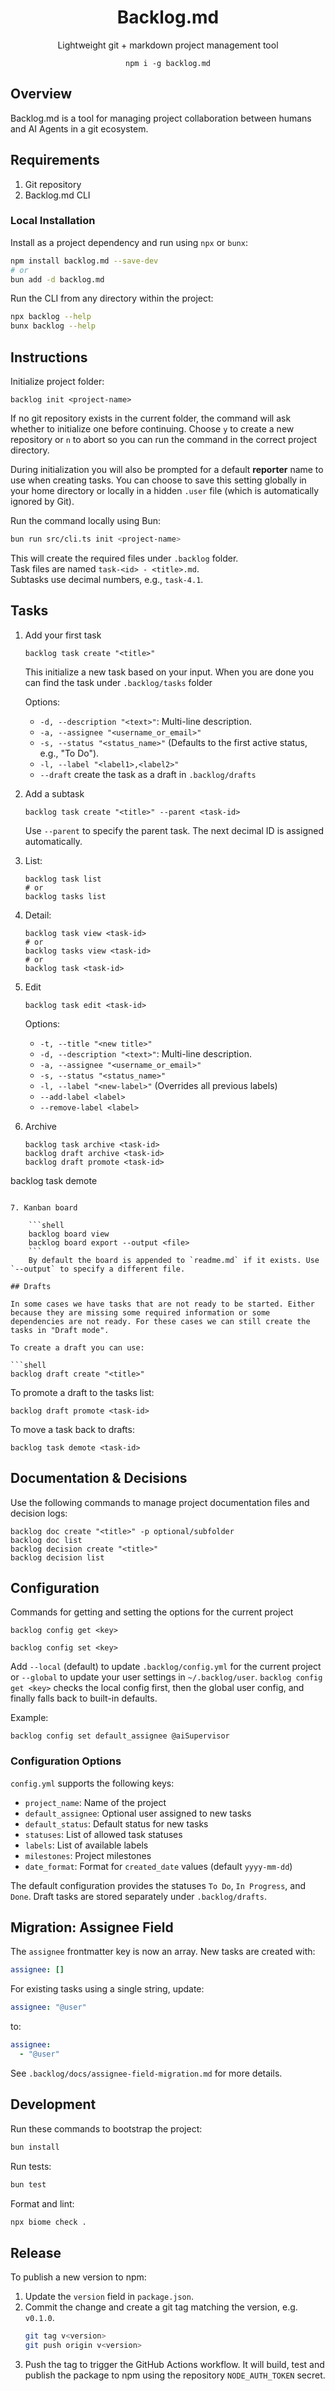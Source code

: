 <h1 align="center">Backlog.md</h1>
<p align="center">Lightweight git + markdown project management tool</p>

<p align="center"><code>npm i -g backlog.md</code></p>

## Overview

Backlog.md is a tool for managing project collaboration between humans and AI Agents in a git ecosystem.

## Requirements

1. Git repository
2. Backlog.md CLI

### Local Installation

Install as a project dependency and run using `npx` or `bunx`:

```bash
npm install backlog.md --save-dev
# or
bun add -d backlog.md
```

Run the CLI from any directory within the project:

```bash
npx backlog --help
bunx backlog --help
```

## Instructions

Initialize project folder:

```shell
backlog init <project-name>
```

If no git repository exists in the current folder, the command will ask whether
to initialize one before continuing. Choose `y` to create a new repository or
`n` to abort so you can run the command in the correct project directory.

During initialization you will also be prompted for a default **reporter** name
to use when creating tasks. You can choose to save this setting globally in your
home directory or locally in a hidden `.user` file (which is automatically
ignored by Git).

Run the command locally using Bun:

```bash
bun run src/cli.ts init <project-name>
```

This will create the required files under `.backlog` folder.  
Task files are named `task-<id> - <title>.md`.  
Subtasks use decimal numbers, e.g., `task-4.1`.

## Tasks

1. Add your first task

    ```shell
    backlog task create "<title>"
    ```

    This initialize a new task based on your input. When you are done you can find the task under `.backlog/tasks` folder

    Options:
    - `-d, --description "<text>"`: Multi-line description.
    - `-a, --assignee "<username_or_email>"`
    - `-s, --status "<status_name>"` (Defaults to the first active status, e.g., "To Do").
    - `-l, --label "<label1>,<label2>"`
    - `--draft` create the task as a draft in `.backlog/drafts`

2. Add a subtask

    ```shell
    backlog task create "<title>" --parent <task-id>
    ```

    Use `--parent` to specify the parent task. The next decimal ID is assigned automatically.

3. List:

    ```shell
    backlog task list
    # or
    backlog tasks list
    ```

4. Detail:

    ```shell
    backlog task view <task-id>
    # or
    backlog tasks view <task-id>
    # or
    backlog task <task-id>
    ```

5. Edit

    ```shell
    backlog task edit <task-id>
    ```

     Options:
    - `-t, --title "<new title>"`
    - `-d, --description "<text>"`: Multi-line description.
    - `-a, --assignee "<username_or_email>"`
    - `-s, --status "<status_name>"`
    - `-l, --label "<new-label>"` (Overrides all previous labels)
    - `--add-label <label>`
    - `--remove-label <label>`

6. Archive

    ```shell
    backlog task archive <task-id>
    backlog draft archive <task-id>
    backlog draft promote <task-id>
backlog task demote <task-id>
```

7. Kanban board

    ```shell
    backlog board view
    backlog board export --output <file>
    ```
    By default the board is appended to `readme.md` if it exists. Use `--output` to specify a different file.

## Drafts

In some cases we have tasks that are not ready to be started. Either because they are missing some required information or some dependencies are not ready. For these cases we can still create the tasks in "Draft mode".

To create a draft you can use:

```shell
backlog draft create "<title>"
```

To promote a draft to the tasks list:

```shell
backlog draft promote <task-id>
```

To move a task back to drafts:

```shell
backlog task demote <task-id>
```

## Documentation & Decisions

Use the following commands to manage project documentation files and decision logs:

```shell
backlog doc create "<title>" -p optional/subfolder
backlog doc list
backlog decision create "<title>"
backlog decision list
```

## Configuration

Commands for getting and setting the options for the current project

```shell
backlog config get <key>
```

```shell
backlog config set <key>
```

Add `--local` (default) to update `.backlog/config.yml` for the current
project or `--global` to update your user settings in `~/.backlog/user`.
`backlog config get <key>` checks the local config first, then the global
user config, and finally falls back to built-in defaults.

Example:

```shell
backlog config set default_assignee @aiSupervisor
```

### Configuration Options

`config.yml` supports the following keys:

- `project_name`: Name of the project
- `default_assignee`: Optional user assigned to new tasks
- `default_status`: Default status for new tasks
- `statuses`: List of allowed task statuses
- `labels`: List of available labels
- `milestones`: Project milestones
- `date_format`: Format for `created_date` values (default `yyyy-mm-dd`)

The default configuration provides the statuses `To Do`, `In Progress`, and `Done`. Draft tasks are stored separately under `.backlog/drafts`.

## Migration: Assignee Field

The `assignee` frontmatter key is now an array. New tasks are created with:

```yaml
assignee: []
```

For existing tasks using a single string, update:

```yaml
assignee: "@user"
```

to:

```yaml
assignee:
  - "@user"
```

See `.backlog/docs/assignee-field-migration.md` for more details.

## Development

Run these commands to bootstrap the project:

```bash
bun install
```

Run tests:

```bash
bun test
```

Format and lint:

```bash
npx biome check .
```

## Release

To publish a new version to npm:

1. Update the `version` field in `package.json`.
2. Commit the change and create a git tag matching the version, e.g. `v0.1.0`.
   ```bash
   git tag v<version>
   git push origin v<version>
   ```
3. Push the tag to trigger the GitHub Actions workflow. It will build, test and
   publish the package to npm using the repository `NODE_AUTH_TOKEN` secret.
